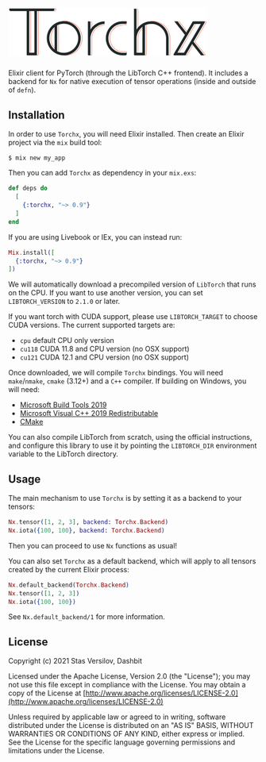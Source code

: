 <h1><img src="https://github.com/elixir-nx/nx/raw/main/torchx/torchx.png" alt="Torchx" width="400"></h1>

Elixir client for PyTorch (through the LibTorch C++ frontend).
It includes a backend for `Nx` for native execution of tensor
operations (inside and outside of `defn`).

## Installation

In order to use `Torchx`, you will need Elixir installed. Then create an Elixir project
via the `mix` build tool:

```
$ mix new my_app
```

Then you can add `Torchx` as dependency in your `mix.exs`:

```elixir
def deps do
  [
    {:torchx, "~> 0.9"}
  ]
end
```

If you are using Livebook or IEx, you can instead run:

```elixir
Mix.install([
  {:torchx, "~> 0.9"}
])
```

We will automatically download a precompiled version of `LibTorch` that
runs on the CPU. If you want to use another version, you can set `LIBTORCH_VERSION`
to `2.1.0` or later.

If you want torch with CUDA support, please use `LIBTORCH_TARGET` to choose
CUDA versions. The current supported targets are:

- `cpu` default CPU only version
- `cu118` CUDA 11.8 and CPU version (no OSX support)
- `cu121` CUDA 12.1 and CPU version (no OSX support)

Once downloaded, we will compile `Torchx` bindings. You will need `make`/`nmake`,
`cmake` (3.12+) and a `C++` compiler. If building on Windows, you will need:

- [Microsoft Build Tools 2019](https://visualstudio.microsoft.com/downloads/)
- [Microsoft Visual C++ 2019 Redistributable](https://visualstudio.microsoft.com/downloads/)
- [CMake](https://cmake.org/)

You can also compile LibTorch from scratch, using the official instructions,
and configure this library to use it by pointing the `LIBTORCH_DIR` environment
variable to the LibTorch directory.

## Usage

The main mechanism to use `Torchx` is by setting it as a backend to your tensors:

```elixir
Nx.tensor([1, 2, 3], backend: Torchx.Backend)
Nx.iota({100, 100}, backend: Torchx.Backend)
```

Then you can proceed to use `Nx` functions as usual!

You can also set `Torchx` as a default backend, which will apply to all tensors created
by the current Elixir process:

```elixir
Nx.default_backend(Torchx.Backend)
Nx.tensor([1, 2, 3])
Nx.iota({100, 100})
```

See `Nx.default_backend/1` for more information.

## License

Copyright (c) 2021 Stas Versilov, Dashbit

Licensed under the Apache License, Version 2.0 (the "License");
you may not use this file except in compliance with the License.
You may obtain a copy of the License at [http://www.apache.org/licenses/LICENSE-2.0](http://www.apache.org/licenses/LICENSE-2.0)

Unless required by applicable law or agreed to in writing, software
distributed under the License is distributed on an "AS IS" BASIS,
WITHOUT WARRANTIES OR CONDITIONS OF ANY KIND, either express or implied.
See the License for the specific language governing permissions and
limitations under the License.
